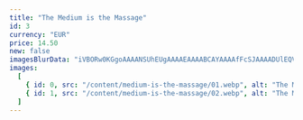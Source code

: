 ```yaml
---
title: "The Medium is the Massage"
id: 3
currency: "EUR"
price: 14.50
new: false
imagesBlurData: "iVBORw0KGgoAAAANSUhEUgAAAAEAAAABCAYAAAAfFcSJAAAADUlEQVR42mN8++HTfwAJcQPQj4u7PwAAAABJRU5ErkJggg=="
images:
  [
    { id: 0, src: "/content/medium-is-the-massage/01.webp", alt: "The Medium is the Massage" },
    { id: 1, src: "/content/medium-is-the-massage/02.webp", alt: "The Medium is the Massage" },
  ]
---
```

